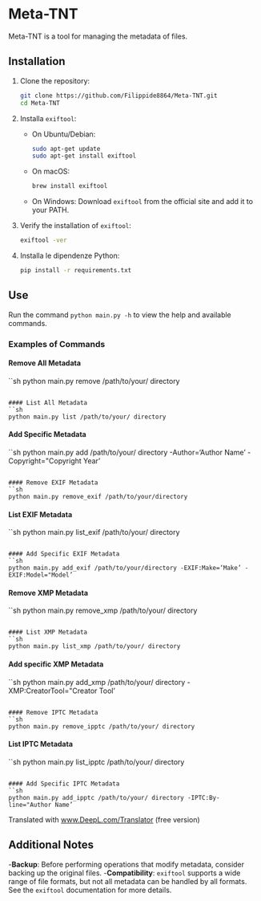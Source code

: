 # Meta-TNT

Meta-TNT is a tool for managing the metadata of files.

## Installation

1. Clone the repository:
   ```sh
   git clone https://github.com/Filippide8864/Meta-TNT.git
   cd Meta-TNT
   ```

2. Installa `exiftool`:
   - On Ubuntu/Debian:
     ```sh
     sudo apt-get update
     sudo apt-get install exiftool
     ```
   - On macOS:
     ```sh
     brew install exiftool
     ```
   - On Windows:
     Download `exiftool` from the official site and add it to your PATH.

3. Verify the installation of `exiftool`:
   ```sh
   exiftool -ver
   ```

4. Installa le dipendenze Python:
   ```sh
   pip install -r requirements.txt
   ```

## Use

Run the command `python main.py -h` to view the help and available commands.

### Examples of Commands

#### Remove All Metadata
``sh
python main.py remove /path/to/your/ directory
```

#### List All Metadata
``sh
python main.py list /path/to/your/ directory
```

#### Add Specific Metadata
``sh
python main.py add /path/to/your/ directory -Author=‘Author Name’ -Copyright="Copyright Year’
```

#### Remove EXIF Metadata
``sh
python main.py remove_exif /path/to/your/directory
```

#### List EXIF Metadata
``sh
python main.py list_exif /path/to/your/ directory
```

#### Add Specific EXIF Metadata
``sh
python main.py add_exif /path/to/your/directory -EXIF:Make=‘Make’ -EXIF:Model="Model’
```

#### Remove XMP Metadata
``sh
python main.py remove_xmp /path/to/your/ directory
```

#### List XMP Metadata
``sh
python main.py list_xmp /path/to/your/ directory
```

#### Add specific XMP Metadata
``sh
python main.py add_xmp /path/to/your/ directory -XMP:CreatorTool="Creator Tool’
```

#### Remove IPTC Metadata
``sh
python main.py remove_ipptc /path/to/your/ directory
```

#### List IPTC Metadata
``sh
python main.py list_ipptc /path/to/your/ directory
```

#### Add Specific IPTC Metadata
``sh
python main.py add_ipptc /path/to/your/ directory -IPTC:By-line="Author Name’
```

Translated with www.DeepL.com/Translator (free version)

## Additional Notes
-**Backup**: Before performing operations that modify metadata, consider backing up the original files.
-**Compatibility**: `exiftool` supports a wide range of file formats, but not all metadata can be handled by all formats. See the `exiftool` documentation for more details.